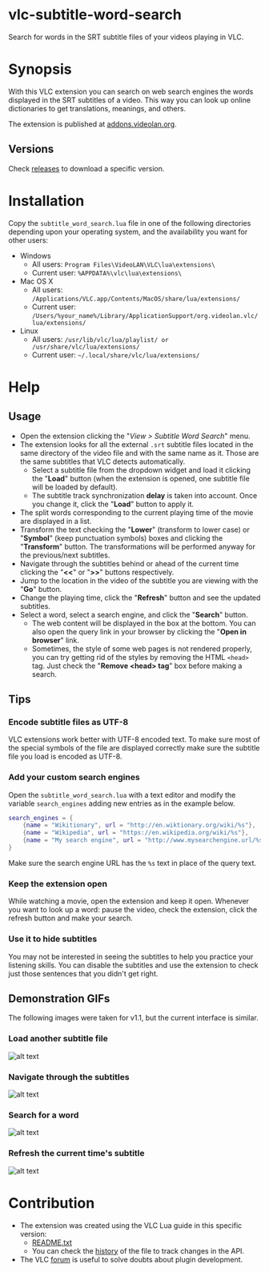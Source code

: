 # vlc-subtitle-word-search

Search for words in the SRT subtitle files of your videos playing in VLC.

# Synopsis

With this VLC extension you can search on web search engines the words displayed in the SRT subtitles of a video.
This way you can look up online dictionaries to get translations, meanings, and others.

The extension is published at [addons.videolan.org](http://addons.videolan.org/content/show.php/Subtitle+Word+Search?content=175924).

## Versions
Check [releases](https://github.com/tcrespog/vlc-subtitle-word-search/releases) to download a specific version.

# Installation

Copy the `subtitle_word_search.lua` file in one of the following directories depending upon your operating system, and the availability you want for other users:

* Windows
	* All users: `Program Files\VideoLAN\VLC\lua\extensions\`
	* Current user: `%APPDATA%\vlc\lua\extensions\`
* Mac OS X
	* All users: `/Applications/VLC.app/Contents/MacOS/share/lua/extensions/`
	* Current user: `/Users/%your_name%/Library/ApplicationSupport/org.videolan.vlc/lua/extensions/`
* Linux
	* All users: `/usr/lib/vlc/lua/playlist/ or /usr/share/vlc/lua/extensions/`
	* Current user: `~/.local/share/vlc/lua/extensions/`

# Help

## Usage

* Open the extension clicking the "*View > Subtitle Word Search*" menu.
* The extension looks for all the external `.srt` subtitle files located in the same directory of the video file and with the same name as it. Those are the same subtitles that VLC detects automatically.
	* Select a subtitle file from the dropdown widget and load it clicking the "**Load**" button (when the extension is opened, one subtitle file will be loaded by default).
	* The subtitle track synchronization **delay** is taken into account. Once you change it, click the "**Load**" button to apply it.
* The split words corresponding to the current playing time of the movie are displayed in a list.
* Transform the text checking the "**Lower**" (transform to lower case) or "**Symbol**" (keep punctuation symbols) boxes and clicking the "**Transform**" button. The transformations will be performed anyway for the previous/next subtitles.
* Navigate through the subtitles behind or ahead of the current time clicking the "**<<**" or "**>>**" buttons respectively.
* Jump to the location in the video of the subtitle you are viewing with the "**Go**" button.
* Change the playing time, click the "**Refresh**" button and see the updated subtitles.
* Select a word, select a search engine, and click the "**Search**" button.
	* The web content will be displayed in the box at the bottom. You can also open the query link in your browser by clicking the "**Open in browser**" link.
	* Sometimes, the style of some web pages is not rendered properly, you can try getting rid of the styles by removing the HTML `<head>` tag. Just check the "**Remove &lt;head&gt; tag**" box before making a search. 

## Tips

### Encode subtitle files as UTF-8
VLC extensions work better with UTF-8 encoded text. To make sure most of the special symbols of the file are displayed correctly make sure the subtitle file you load is encoded as UTF-8.

### Add your custom search engines
Open the `subtitle_word_search.lua` with a text editor and modify the variable `search_engines` adding new entries as in the example below.
```lua
search_engines = {
	{name = "Wikitionary", url = "http://en.wiktionary.org/wiki/%s"},
	{name = "Wikipedia", url = "https://en.wikipedia.org/wiki/%s"},
	{name = "My search engine", url = "http://www.mysearchengine.url/%s"} --New search engine!
}
```
Make sure the search engine URL has the `%s` text in place of the query text.

### Keep the extension open
While watching a movie, open the extension and keep it open. Whenever you want to look up a word: pause the video, check the extension, click the refresh button and make your search.

### Use it to hide subtitles
You may not be interested in seeing the subtitles to help you practice your listening skills. You can disable the subtitles and use the extension to check just those sentences that you didn't get right.

## Demonstration GIFs

The following images were taken for v1.1, but the current interface is similar.

### Load another subtitle file

![alt text](https://raw.githubusercontent.com/tcrespog/vlc-subtitle-word-search/static/demonstrations/load.gif "Load a subtitle demonstration")

### Navigate through the subtitles

![alt text](https://raw.githubusercontent.com/tcrespog/vlc-subtitle-word-search/static/demonstrations/navigation.gif "Navigate subtitles demonstration")

### Search for a word

![alt text](https://raw.githubusercontent.com/tcrespog/vlc-subtitle-word-search/static/demonstrations/search.gif "Search for a word demonstration")

### Refresh the current time's subtitle

![alt text](https://raw.githubusercontent.com/tcrespog/vlc-subtitle-word-search/static/demonstrations/refresh.gif "Refresh the subtitle demonstration")

# Contribution

* The extension was created using the VLC Lua guide in this specific version:
    * [README.txt](https://github.com/videolan/vlc/blob/062edb354454161e431cb50e87e79e439968a2c4/share/lua/README.txt)
    * You can check the [history](https://github.com/videolan/vlc/commits/master/share/lua/README.txt) of the file to track changes in the API.
* The VLC [forum](https://forum.videolan.org/viewforum.php?f=29) is useful to solve doubts about plugin development.